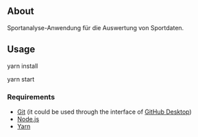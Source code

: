 ## About

Sportanalyse-Anwendung für die Auswertung von Sportdaten.

## Usage

yarn install

yarn start

### Requirements

- [Git](https://git-scm.com/book/en/v2/Getting-Started-Installing-Git) (it could be used through the interface of [GitHub Desktop](https://desktop.github.com/))
- [Node.js](https://nodejs.org/en/)
- [Yarn](https://yarnpkg.com/getting-started/install)
